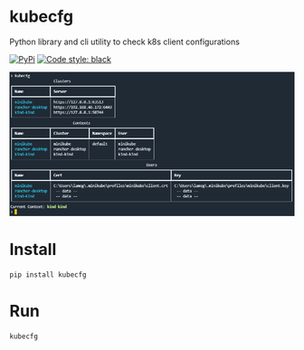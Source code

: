 # kubecfg

Python library and cli utility to check k8s client configurations


[![PyPi](https://img.shields.io/pypi/v/kubecfg.svg?style=flat-square)](https://pypi.python.org/pypi/kubecfg)
[![Code style: black](https://img.shields.io/badge/code%20style-black-000000.svg?style=flat-square)](https://github.com/ambv/black)


![Features](https://github.com/joaompinto/kubecfg/raw/main/imgs/features.png)

# Install
```sh
pip install kubecfg
```

# Run
```sh
kubecfg
```
